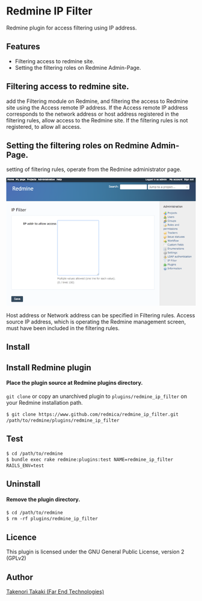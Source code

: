 # Redmine IP Filter

Redmine plugin for access filtering using IP address.

## Features

* Filtering access to redmine site. 
* Setting the filtering roles on Redmine Admin-Page.

## Filtering access to redmine site. 

add the Filtering module on Redmine, and filtering the access to Redmine site using the Access remote IP address.
If the Access remote IP address corresponds to the network address or host address registered in the filtering rules, allow access to the Redmine site.
If the filtering rules is not registered, to allow all access.

## Setting the filtering roles on Redmine Admin-Page.

setting of filtering rules, operate from the Redmine administrator page.

![Setting Page](images/setting_page.png?raw=true "Setting Page on Redmine Admine Page")

Host address or Network address can be specified in Filtering rules.
Access source IP address, which is operating the Redmine management screen, must have been included in the filtering rules.

## Install

## Install Redmine plugin

#### Place the plugin source at Redmine plugins directory.

`git clone` or copy an unarchived plugin to
`plugins/redmine_ip_filter` on your Redmine installation path.

```
$ git clone https://www.github.com/redmica/redmine_ip_filter.git /path/to/redmine/plugins/redmine_ip_filter
```

## Test

```
$ cd /path/to/redmine
$ bundle exec rake redmine:plugins:test NAME=redmine_ip_filter RAILS_ENV=test
```


## Uninstall

#### Remove the plugin directory.

```
$ cd /path/to/redmine
$ rm -rf plugins/redmine_ip_filter
```

## Licence

This plugin is licensed under the GNU General Public License, version 2 (GPLv2)

## Author

[Takenori Takaki (Far End Technologies)](https://www.farend.co.jp)
